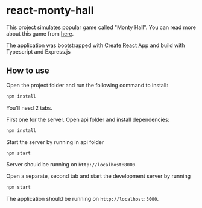 # react-monty-hall

This project simulates popular game called "Monty Hall". You can read more about this game from [here](https://en.wikipedia.org/wiki/Monty_Hall_problem).

The application was bootstrapped with [Create React App](https://github.com/facebook/create-react-app) and build with Typescript and Express.js

## How to use

Open the project folder and run the following command to install:

```bash
npm install
```

You'll need 2 tabs.

First one for the server. Open api folder and install dependencies:

```bash
npm install
```

Start the server by running in api folder

```bash
npm start

```

Server should be running on `http://localhost:8000`.

Open a separate, second tab and start the development server by running

```bash
npm start
```

The application should be running on `http://localhost:3000`.
